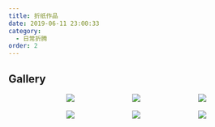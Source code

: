 ```yaml
---
title: 折纸作品
date: 2019-06-11 23:00:33
category:
  - 日常折腾
order: 2
---
```


## Gallery

<!-- markdownlint-disable -->

<div class="image-preview">
  <img class="col3" src="https://cdn.jsdelivr.net/gh/MarsAuthority/sec_pic@master/uPic/2023-02/aHjSCA.jpg" />
  <img class="col3" src="https://cdn.jsdelivr.net/gh/MarsAuthority/sec_pic@master/uPic/2023-02/qCpGHx.jpg" />
  <img class="col3" src="https://cdn.jsdelivr.net/gh/MarsAuthority/sec_pic@master/uPic/2023-02/70pfTU.jpg" />
</div>
<br>
<div class="image-preview">
  <img class="col3" src="https://cdn.jsdelivr.net/gh/MarsAuthority/sec_pic@master/uPic/2023-02/qwSdp5.jpg" />
  <img class="col3" src="https://cdn.jsdelivr.net/gh/MarsAuthority/sec_pic@master/uPic/2023-02/eR9ktj.jpg" />
  <img class="col3" src="https://cdn.jsdelivr.net/gh/MarsAuthority/sec_pic@master/uPic/2023-02/Y7Vyis.jpg" />
</div>


<style>
  .image-preview {
    display: flex;
    justify-content: space-evenly;
    align-items: center;
    flex-wrap: wrap;
  }

  .image-preview .col3 > img {
     box-sizing: border-box;
     width: 33.3% !important;
     padding: 9px;
     border-radius: 16px;
  }

  @media (max-width: 719px){
    .image-preview > img {
      width: 50% !important;
    }
  }

  @media (max-width: 419px){
    .image-preview > img {
      width: 100% !important;
    }
  }
</style>

<!-- markdownlint-restore -->
